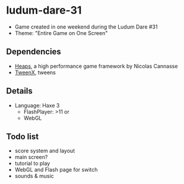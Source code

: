 ludum-dare-31
===

* Game created in one weekend during the Ludum Dare #31
* Theme: "Entire Game on One Screen"

	
Dependencies
---

* [Heaps](https://github.com/ncannasse/heaps), a high performance game framework by Nicolas Cannasse
* [TweenX](http://tweenx.spheresofa.net/en.html), tweens

	
Details
---

* Language: Haxe 3
	* FlashPlayer: >11 or
	* WebGL
 
 
Todo list
---

* score system and layout
* main screen?
* tutorial to play
* WebGL and Flash page for switch
* sounds & music
